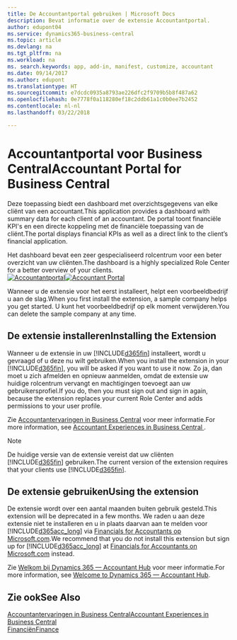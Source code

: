 ```yaml
---
title: De Accountantportal gebruiken | Microsoft Docs
description: Bevat informatie over de extensie Accountantportal.
author: edupont04
ms.service: dynamics365-business-central
ms.topic: article
ms.devlang: na
ms.tgt_pltfrm: na
ms.workload: na
ms. search.keywords: app, add-in, manifest, customize, accountant
ms.date: 09/14/2017
ms.author: edupont
ms.translationtype: HT
ms.sourcegitcommit: e7dcdc0935a8793ae226dfc2f9709b5b8f487a62
ms.openlocfilehash: 0e7778f0a118280ef18c2ddb61a1c0b0ee7b2452
ms.contentlocale: nl-nl
ms.lasthandoff: 03/22/2018

---
```

# <a name="accountant-portal-for-business-central"></a><span data-ttu-id="88f63-103">Accountantportal voor Business Central</span><span class="sxs-lookup"><span data-stu-id="88f63-103">Accountant Portal for Business Central</span></span>
<span data-ttu-id="88f63-104">Deze toepassing biedt een dashboard met overzichtsgegevens van elke cliënt van een accountant.</span><span class="sxs-lookup"><span data-stu-id="88f63-104">This application provides a dashboard with summary data for each client of an accountant.</span></span> <span data-ttu-id="88f63-105">De portal toont financiële KPI's en een directe koppeling met de financiële toepassing van de cliënt.</span><span class="sxs-lookup"><span data-stu-id="88f63-105">The portal displays financial KPIs as well as a direct link to the client’s financial application.</span></span>  

<span data-ttu-id="88f63-106">Het dashboard bevat een zeer gespecialiseerd rolcentrum voor een beter overzicht van uw cliënten.</span><span class="sxs-lookup"><span data-stu-id="88f63-106">The dashboard is a highly specialized Role Center for a better overview of your clients.</span></span>  
<span data-ttu-id="88f63-107">[![Accountantportal](./media/ui-extensions-accportal/accountant-portal.png)](https://go.microsoft.com/fwlink/?linkid=851257)</span><span class="sxs-lookup"><span data-stu-id="88f63-107">[![Accountant Portal](./media/ui-extensions-accportal/accountant-portal.png)](https://go.microsoft.com/fwlink/?linkid=851257)</span></span>

<span data-ttu-id="88f63-108">Wanneer u de extensie voor het eerst installeert, helpt een voorbeeldbedrijf u aan de slag.</span><span class="sxs-lookup"><span data-stu-id="88f63-108">When you first install the extension, a sample company helps you get started.</span></span> <span data-ttu-id="88f63-109">U kunt het voorbeeldbedrijf op elk moment verwijderen.</span><span class="sxs-lookup"><span data-stu-id="88f63-109">You can delete the sample company at any time.</span></span>  

## <a name="installing-the-extension"></a><span data-ttu-id="88f63-110">De extensie installeren</span><span class="sxs-lookup"><span data-stu-id="88f63-110">Installing the Extension</span></span>
<span data-ttu-id="88f63-111">Wanneer u de extensie in uw [!INCLUDE[d365fin](includes/d365fin_md.md)] installeert, wordt u gevraagd of u deze nu wilt gebruiken.</span><span class="sxs-lookup"><span data-stu-id="88f63-111">When you install the extension in your [!INCLUDE[d365fin](includes/d365fin_md.md)], you will be asked if you want to use it now.</span></span> <span data-ttu-id="88f63-112">Zo ja, dan moet u zich afmelden en opnieuw aanmelden, omdat de extensie uw huidige rolcentrum vervangt en machtigingen toevoegt aan uw gebruikersprofiel.</span><span class="sxs-lookup"><span data-stu-id="88f63-112">If you do, then you must sign out and sign in again, because the extension replaces your current Role Center and adds permissions to your user profile.</span></span>  

<span data-ttu-id="88f63-113">Zie [Accountantervaringen in Business Central](finance-accounting.md) voor meer informatie.</span><span class="sxs-lookup"><span data-stu-id="88f63-113">For more information, see [Accountant Experiences in Business Central ](finance-accounting.md).</span></span>  

> [!NOTE]  
>  <span data-ttu-id="88f63-114">De huidige versie van de extensie vereist dat uw cliënten [!INCLUDE[d365fin](includes/d365fin_md.md)] gebruiken.</span><span class="sxs-lookup"><span data-stu-id="88f63-114">The current version of the extension requires that your clients use [!INCLUDE[d365fin](includes/d365fin_md.md)].</span></span>  

## <a name="using-the-extension"></a><span data-ttu-id="88f63-115">De extensie gebruiken</span><span class="sxs-lookup"><span data-stu-id="88f63-115">Using the extension</span></span>
<span data-ttu-id="88f63-116">De extensie wordt over een aantal maanden buiten gebruik gesteld.</span><span class="sxs-lookup"><span data-stu-id="88f63-116">This extension will be deprecated in a few months.</span></span> <span data-ttu-id="88f63-117">We raden u aan deze extensie niet te installeren en u in plaats daarvan aan te melden voor [!INCLUDE[d365acc_long](includes/d365acc_long_md.md)] via [Financials for Accountants op Microsoft.com](https://www.microsoft.com/en-us/dynamics365/financial-insights-for-accountants).</span><span class="sxs-lookup"><span data-stu-id="88f63-117">We recommend that you do not install this extension but sign up for [!INCLUDE[d365acc_long](includes/d365acc_long_md.md)] at [Financials for Accountants on Microsoft.com](https://www.microsoft.com/en-us/dynamics365/financial-insights-for-accountants) instead.</span></span>

<span data-ttu-id="88f63-118">Zie [Welkom bij Dynamics 365 — Accountant Hub](/dynamics365/accountants/index) voor meer informatie.</span><span class="sxs-lookup"><span data-stu-id="88f63-118">For more information, see [Welcome to Dynamics 365 — Accountant Hub](/dynamics365/accountants/index).</span></span>  

## <a name="see-also"></a><span data-ttu-id="88f63-119">Zie ook</span><span class="sxs-lookup"><span data-stu-id="88f63-119">See Also</span></span>
[<span data-ttu-id="88f63-120">Accountantervaringen in Business Central</span><span class="sxs-lookup"><span data-stu-id="88f63-120">Accountant Experiences in Business Central </span></span>](finance-accounting.md)  
[<span data-ttu-id="88f63-121">Financiën</span><span class="sxs-lookup"><span data-stu-id="88f63-121">Finance</span></span>](finance.md)  

